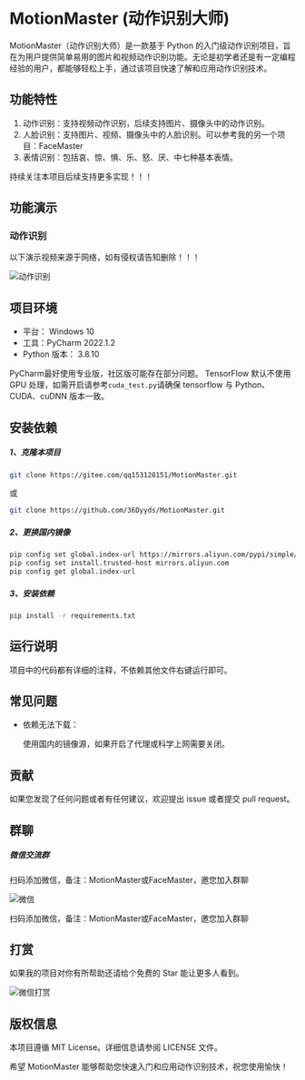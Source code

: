 # MotionMaster (动作识别大师)

MotionMaster（动作识别大师）是一款基于 Python 的入门级动作识别项目，旨在为用户提供简单易用的图片和视频动作识别功能。无论是初学者还是有一定编程经验的用户，都能够轻松上手，通过该项目快速了解和应用动作识别技术。

## 功能特性

1. 动作识别：支持视频动作识别，后续支持图片、摄像头中的动作识别。
2. 人脸识别：支持图片、视频、摄像头中的人脸识别。可以参考我的另一个项目：FaceMaster
3. 表情识别：包括哀、惊、惧、乐、怒、厌、中七种基本表情。

持续关注本项目后续支持更多实现！！！

## 功能演示

### 动作识别

以下演示视频来源于网络，如有侵权请告知删除！！！

![动作识别](https://gitee.com/qq153128151/MotionMaster/blob/master/output/test/test.jpg)

## 项目环境

- 平台： Windows 10
- 工具：PyCharm 2022.1.2
- Python 版本： 3.8.10

PyCharm最好使用专业版，社区版可能存在部分问题。
TensorFlow 默认不使用 GPU 处理，如需开启请参考`cuda_test.py`请确保 tensorflow 与 Python、CUDA、cuDNN 版本一致。

## 安装依赖

##### 1、克隆本项目

```bash
git clone https://gitee.com/qq153128151/MotionMaster.git
```

或

```bash
git clone https://github.com/36Dyyds/MotionMaster.git
```

##### 2、更换国内镜像

```bash
pip config set global.index-url https://mirrors.aliyun.com/pypi/simple/
pip config set install.trusted-host mirrors.aliyun.com
pip config get global.index-url
```

##### 3、安装依赖

```bash
pip install -r requirements.txt
```

## 运行说明

项目中的代码都有详细的注释，不依赖其他文件右键运行即可。

## 常见问题

- 依赖无法下载：

  使用国内的镜像源，如果开启了代理或科学上网需要关闭。

## 贡献

如果您发现了任何问题或者有任何建议，欢迎提出 issue 或者提交 pull request。

## 群聊

##### 微信交流群

扫码添加微信，备注：MotionMaster或FaceMaster，邀您加入群聊

![微信](https://gitee.com/qq153128151/FaceMaster/raw/master/images/wx.png)

扫码添加微信，备注：MotionMaster或FaceMaster，邀您加入群聊

## 打赏

如果我的项目对你有所帮助还请给个免费的 Star 能让更多人看到。

![微信打赏](https://gitee.com/qq153128151/FaceMaster/raw/master/images/reward.png)

## 版权信息

本项目遵循 MIT License。详细信息请参阅 LICENSE 文件。

希望 MotionMaster 能够帮助您快速入门和应用动作识别技术，祝您使用愉快！